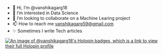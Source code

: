 - 👋 Hi, I’m @vanshikagarg18
- 👀 I’m interested in Data Science
- 💞️ I’m looking to collaborate on a Machine Learing project
- 📫 How to reach me vanshikagarg59@gmail.com
- ✨ Sometimes I write Tech articles

[![An image of @vanshikagarg18's Holopin badges, which is a link to view their full Holopin profile](https://holopin.me/vanshikagarg18)](https://holopin.io/@vanshikagarg18)
